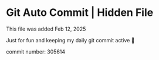 # Git Auto Commit | Hidden File

This file was added Feb 12, 2025

Just for fun and keeping my daily git commit active 🤪

commit number: 305614
